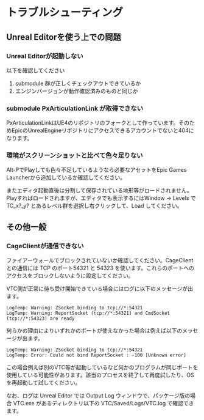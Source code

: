 # トラブルシューティング

## Unreal Editorを使う上での問題

### Unreal Editorが起動しない

以下を確認してください

1. submodule 群が正しくチェックアウトできているか
2. エンジンバージョンが動作確認済みのものと同じか

### submodule PxArticulationLink が取得できない

PxArticulationLinkはUE4のリポジトリのフォークとして作っています。そのためEpicのUnrealEngineリポジトリにアクセスできるアカウントでないと404になります。

### 環境がスクリーンショットと比べて色々足りない

Alt-PでPlayしても色々不足しているようなら必要なアセットをEpic Games Launcherから追加しているか確認してください。

またエディタ起動直後は分割して保存されている地形等がロードされません。Playすればロードされますが、エディタでも表示するにはWindow -> Levels で TC_x?_y? とあるレベル群を選択し右クリックして、Load してください。

## その他一般

### CageClientが通信できない

ファイアーウォールでブロックされていないか確認してください。CageClientとの通信には TCP のポート54321 と 54323 を使います。これらのポートへのアクセスをブロックしないように設定してください。

VTC側が正常に待ち受け開始できている場合にはログに以下のメッセージが出ます。
```
LogTemp: Warning: ZSocket binding to tcp://*:54321
LogTemp: Warning: ReportSocket (tcp://*:54321) and CmdSocket (tcp://*:54323) are ready
```

何らかの理由によりいずれかのポートが使えなかった場合は例えば以下のメッセージが出ます。
```
LogTemp: Warning: ZSocket binding to tcp://*:54321
LogTemp: Error: Could not bind ReportSocket : -100 [Unknown error]
```
この場合例えば別のVTC等が起動しているなど何かのプログラムが同じポートを使用している可能性があります。該当のプロセスを終了して再度試したり、OSを再起動して試してください。

なお、ログは Unreal Editor では Output Log ウィンドウで、パッケージ版の場合 VTC.exe があるディレクトリ以下の VTC/Saved/Logs/VTC.log で確認できます。
